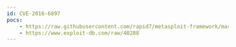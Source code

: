 ```yaml
---
id: CVE-2016-6897
pocs:
    - https://raw.githubusercontent.com/rapid7/metasploit-framework/master/modules/auxiliary/dos/http/wordpress_directory_traversal_dos.rb
    - https://www.exploit-db.com/raw/40288
---
```

